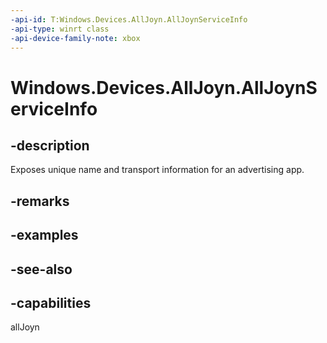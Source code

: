```yaml
---
-api-id: T:Windows.Devices.AllJoyn.AllJoynServiceInfo
-api-type: winrt class
-api-device-family-note: xbox
---
```


<!-- Class syntax.
public class AllJoynServiceInfo : Windows.Devices.AllJoyn.IAllJoynServiceInfo
-->

# Windows.Devices.AllJoyn.AllJoynServiceInfo

## -description
Exposes unique name and transport information for an advertising app.

## -remarks

## -examples

## -see-also


## -capabilities
allJoyn